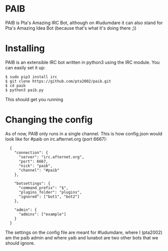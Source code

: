 # PAIB
PAIB is Pta's Amazing IRC Bot, although on #ludumdare it can also stand for Pta's Amazing Idea Bot (because that's what it's doing there ;))

# Installing
PAIB is an extensible IRC bot written in python3 using the IRC module. You can easily set it up:

    $ sudo pip3 install irc
    $ git clone https://github.com/pta2002/paib.git
    $ cd paib
    $ python3 paib.py

This should get you running

# Changing the config
As of now, PAIB only runs in a single channel. This is how config.json would look like for #paib on irc.afternet.org (port 6667):

      {
        "connection": {
          "server": "irc.afternet.org",
          "port": 6667,
          "nick": "paib",
          "channel": "#paib"
        },
      
        "botsettings": {
          "command_prefix": "$",
          "plugins_folder": "plugins",
          "ignored": ["bot1", "bot2"]
        },
      
        "admin": {
          "admins": ["example"]
        }
      }

The settings on the config file are meant for #ludumdare, where I (pta2002) am the paib admin and where yaib and lunabot are two other bots that we should ignore.
